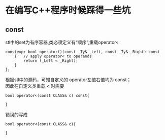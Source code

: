 # 在编写C++程序时候踩得一些坑
## const
stl中的set为有序容器,类必须定义有“顺序”,重载operator<
```
constexpr bool operator()(const _Ty& _Left, const _Ty& _Right) const
	{	// apply operator< to operands
	    return (_Left < _Right);
	}
};
```
根据stl中的源码，可知自定义的 operator左值右值均为 const；</br>
因此在自定义类重载 < 时需要
```
bool operator<(const CLASS& c) const{

}
```
错误的写成
```
bool operator<(const CLASS& c){

}
```
